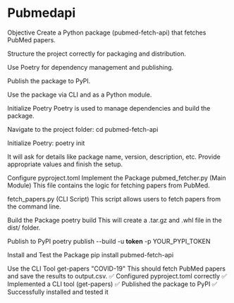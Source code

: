# Pubmedapi
Objective
Create a Python package (pubmed-fetch-api) that fetches PubMed papers.

Structure the project correctly for packaging and distribution.

Use Poetry for dependency management and publishing.

Publish the package to PyPI.

Use the package via CLI and as a Python module.

Initialize Poetry
Poetry is used to manage dependencies and build the package.

Navigate to the project folder:
cd pubmed-fetch-api

Initialize Poetry:
poetry init

It will ask for details like package name, version, description, etc.
Provide appropriate values and finish the setup.

Configure pyproject.toml
Implement the Package
pubmed_fetcher.py (Main Module)
This file contains the logic for fetching papers from PubMed.

fetch_papers.py (CLI Script)
This script allows users to fetch papers from the command line.

Build the Package
poetry build
This will create a .tar.gz and .whl file in the dist/ folder.

Publish to PyPI
poetry publish --build -u __token__ -p YOUR_PYPI_TOKEN

Install and Test the Package
pip install pubmed-fetch-api

Use the CLI Tool
get-papers "COVID-19"
This should fetch PubMed papers and save the results to output.csv.
✅ Configured pyproject.toml correctly
✅ Implemented a CLI tool (get-papers)
✅ Published the package to PyPI
✅ Successfully installed and tested it
